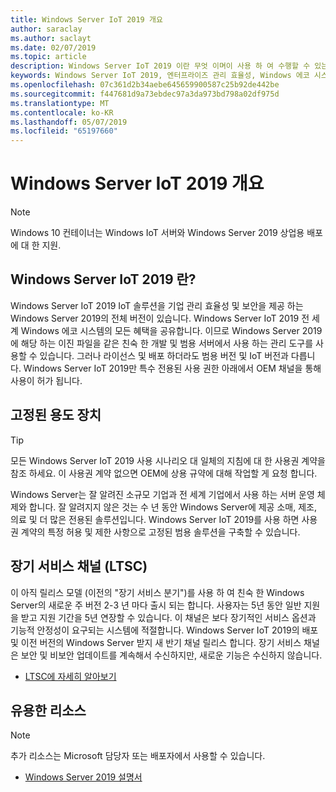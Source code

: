 ```yaml
---
title: Windows Server IoT 2019 개요
author: saraclay
ms.author: saclayt
ms.date: 02/07/2019
ms.topic: article
description: Windows Server IoT 2019 이란 무엇 이며이 사용 하 여 수행할 수 있는 작업에 대해 알아봅니다.
keywords: Windows Server IoT 2019, 엔터프라이즈 관리 효율성, Windows 에코 시스템, IoT
ms.openlocfilehash: 07c361d2b34aebe645659900587c25b92de442be
ms.sourcegitcommit: f447681d9a73ebdec97a3da973bd798a02df975d
ms.translationtype: MT
ms.contentlocale: ko-KR
ms.lasthandoff: 05/07/2019
ms.locfileid: "65197660"
---
```

# <a name="an-overview-of-windows-server-iot-2019"></a>Windows Server IoT 2019 개요

> [!NOTE]
> Windows 10 컨테이너는 Windows IoT 서버와 Windows Server 2019 상업용 배포에 대 한 지원.

## <a name="what-is-windows-server-iot-2019"></a>Windows Server IoT 2019 란?
Windows Server IoT 2019 IoT 솔루션을 기업 관리 효율성 및 보안을 제공 하는 Windows Server 2019의 전체 버전이 있습니다. Windows Server IoT 2019 전 세계 Windows 에코 시스템의 모든 혜택을 공유합니다. 이므로 Windows Server 2019에 해당 하는 이진 파일을 같은 친숙 한 개발 및 범용 서버에서 사용 하는 관리 도구를 사용할 수 있습니다. 그러나 라이선스 및 배포 하더라도 범용 버전 및 IoT 버전과 다릅니다.  Windows Server IoT 2019만 특수 전용된 사용 권한 아래에서 OEM 채널을 통해 사용이 허가 됩니다.

## <a name="fixed-purpose-devices"></a>고정된 용도 장치 

> [!TIP]
> 모든 Windows Server IoT 2019 사용 시나리오 대 일체의 지침에 대 한 사용권 계약을 참조 하세요. 이 사용권 계약 없으면 OEM에 상용 규약에 대해 작업할 게 요청 합니다.

Windows Server는 잘 알려진 소규모 기업과 전 세계 기업에서 사용 하는 서버 운영 체제와 합니다. 잘 알려지지 않은 것는 수 년 동안 Windows Server에 제공 소매, 제조, 의료 및 더 많은 전용된 솔루션입니다. Windows Server IoT 2019를 사용 하면 사용권 계약의 특정 허용 및 제한 사항으로 고정된 범용 솔루션을 구축할 수 있습니다.

## <a name="long-term-servicing-channel-ltsc"></a>장기 서비스 채널 (LTSC)

이 아직 릴리스 모델 (이전의 "장기 서비스 분기")를 사용 하 여 친숙 한 Windows Server의 새로운 주 버전 2-3 년 마다 출시 되는 합니다. 사용자는 5년 동안 일반 지원을 받고 지원 기간을 5년 연장할 수 있습니다. 이 채널은 보다 장기적인 서비스 옵션과 기능적 안정성이 요구되는 시스템에 적절합니다. Windows Server IoT 2019의 배포 및 이전 버전의 Windows Server 받지 새 반기 채널 릴리스 합니다. 장기 서비스 채널은 보안 및 비보안 업데이트를 계속해서 수신하지만, 새로운 기능은 수신하지 않습니다.

* [LTSC에 자세히 알아보기](https://docs.microsoft.com/en-us/windows-server/get-started-19/servicing-channels-19#long-term-servicing-channel-ltsc)

## <a name="helpful-resources"></a>유용한 리소스
> [!NOTE]
> 추가 리소스는 Microsoft 담당자 또는 배포자에서 사용할 수 있습니다.

* [Windows Server 2019 설명서](https://docs.microsoft.com/en-us/windows-server/index)
